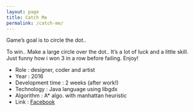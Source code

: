```yaml
---
layout: page
title: Catch Me
permalink: /catch-me/
---
```


Game’s goal is to circle the dot..

To win.. Make a large circle over the dot.. It’s a lot of luck and a little skill. Just funny how i won 3 in a row before failing. Enjoy!

  -  Role : designer, coder and artist
  -  Year : 2016
  -  Development time : 2 weeks (after work!)
  -  Technology : Java language using libgdx
  -  Algorithm : A* algo. with manhattan heuristic
  -  Link : [Facebook](https://apps.facebook.com/ngcatchme/)
